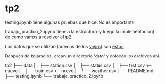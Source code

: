 # tp2


testing.ipynb tiene algunas pruebas que hice. No es importante

trabajo_practico_2.ipynb tiene a la estructura (y luego la implementacion) de como vamos a resolver el tp2



Los datos que se utilizan (ademas de los [viejos](https://www.kaggle.com/benhamner/sf-bay-area-bike-share)) son [estos](https://inclass.kaggle.com/c/san-francisco-biking/data)

Despues de bajarselos, crean un directorio 'data' y colocan los archivos ahi.


tp2
├── data
│   ├── station.csv
│   ├── status.csv
│   ├── test.csv      <-- nuevo
│   ├── train.csv     <-- nuevo
│   └── weather.csv
├── README.md
├── testing.ipynb
└── trabajo_practico_2.ipynb
